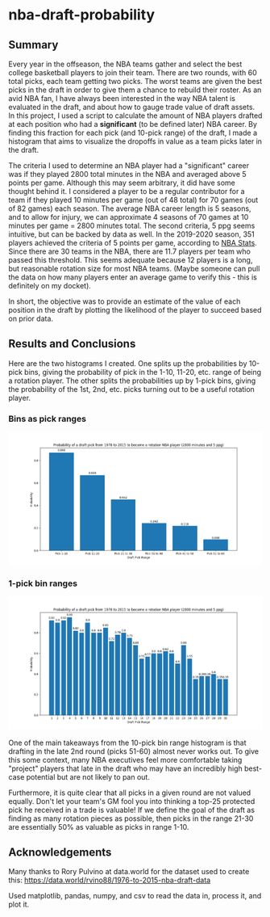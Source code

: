 # nba-draft-probability

## Summary

Every year in the offseason, the NBA teams gather and select the best college basketball players to join their team. There are two rounds, with 60 total picks, each team getting two picks. The worst teams are given the best picks in the draft in order to give them a chance to rebuild their roster. As an avid NBA fan, I have always been interested in the way NBA talent is evaluated in the draft, and about how to gauge trade value of draft assets. In this project, I used a script to calculate the amount of NBA players drafted at each position who had a **significant** (to be defined later) NBA career. By finding this fraction for each pick (and 10-pick range) of the draft, I made a histogram that aims to visualize the dropoffs in value as a team picks later in the draft.  

The criteria I used to determine an NBA player had a "significant" career was if they played 2800 total minutes in the NBA and averaged above 5 points per game. Although this may seem arbitrary, it did have some thought behind it. I considered a player to be a regular contributor for a team if they played 10 minutes per game (out of 48 total) for 70 games (out of 82 games) each season. The average NBA career length is 5 seasons, and to allow for injury, we can approximate 4 seasons of 70 games at 10 minutes per game = 2800 minutes total. The second criteria, 5 ppg seems intuitive, but can be backed by data as well. In the 2019-2020 season, 351 players achieved the criteria of 5 points per game, according to [NBA Stats](https://www.nba.com/stats/players/traditional/?sort=PTS&dir=-1&CF=PTS*GE*5:MIN*GE*10&Season=2019-20&SeasonType=Regular%20Season). Since there are 30 teams in the NBA, there are 11.7 players per team who passed this threshold. This seems adequate because 12 players is a long, but reasonable rotation size for most NBA teams. (Maybe someone can pull the data on how many players enter an average game to verify this - this is definitely on my docket). 

In short, the objective was to provide an estimate of the value of each position in the draft by plotting the likelihood of the player to succeed based on prior data.


## Results and Conclusions

Here are the two histograms I created. One splits up the probabilities by 10-pick bins, giving the probability of pick in the 1-10, 11-20, etc. range of being a rotation player. The other splits the probabilities up by 1-pick bins, giving the probability of the 1st, 2nd, etc. picks turning out to be a useful rotation player.


### Bins as pick ranges
![histogram of draft picks nba](https://github.com/skandasastry/nba-draft-probability/blob/master/1976_2015_rangeProbability.png?raw=true)


### 1-pick bin ranges
![histogram of draft picks individual picks, small bins](https://github.com/skandasastry/nba-draft-probability/blob/master/1976_2015_indivPickProbability.png?raw=true)



One of the main takeaways from the 10-pick bin range histogram is that drafting in the late 2nd round 
(picks 51-60) almost never works out. To give this some context, many NBA executives feel more comfortable
taking "project" players that late in the draft who may have an incredibly high best-case potential but 
are not likely to pan out.

Furthermore, it is quite clear that all
picks in a given round are not valued equally. Don't let your team's GM fool you into thinking a top-25 protected pick he received in a trade is valuable! If we define the goal of the draft as finding as many rotation pieces as possible, then picks in the range 21-30 are essentially 50% as valuable as picks in range 1-10. 



## Acknowledgements

Many thanks to Rory Pulvino at data.world for the dataset used to create this: https://data.world/rvino88/1976-to-2015-nba-draft-data

Used matplotlib, pandas, numpy, and csv to read the data in, process it, and plot it.



